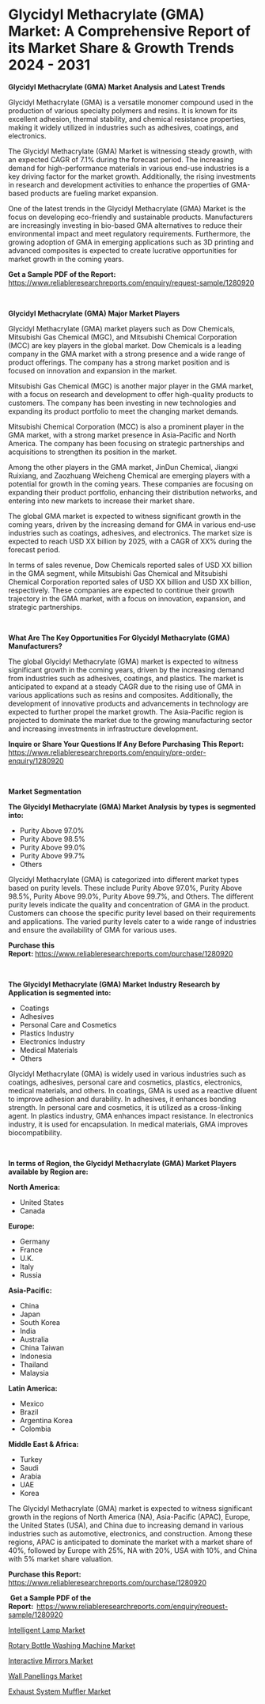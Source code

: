 <p><h1>Glycidyl Methacrylate (GMA) Market: A Comprehensive Report of its Market Share & Growth Trends 2024 - 2031</h1></p><p><strong>Glycidyl Methacrylate (GMA) Market Analysis and Latest Trends</strong></p>
<p><p>Glycidyl Methacrylate (GMA) is a versatile monomer compound used in the production of various specialty polymers and resins. It is known for its excellent adhesion, thermal stability, and chemical resistance properties, making it widely utilized in industries such as adhesives, coatings, and electronics.</p><p>The Glycidyl Methacrylate (GMA) Market is witnessing steady growth, with an expected CAGR of 7.1% during the forecast period. The increasing demand for high-performance materials in various end-use industries is a key driving factor for the market growth. Additionally, the rising investments in research and development activities to enhance the properties of GMA-based products are fueling market expansion.</p><p>One of the latest trends in the Glycidyl Methacrylate (GMA) Market is the focus on developing eco-friendly and sustainable products. Manufacturers are increasingly investing in bio-based GMA alternatives to reduce their environmental impact and meet regulatory requirements. Furthermore, the growing adoption of GMA in emerging applications such as 3D printing and advanced composites is expected to create lucrative opportunities for market growth in the coming years.</p></p>
<p><strong>Get a Sample PDF of the Report:&nbsp;</strong> <a href="https://www.reliableresearchreports.com/enquiry/request-sample/1280920">https://www.reliableresearchreports.com/enquiry/request-sample/1280920</a></p>
<p>&nbsp;</p>
<p><strong>Glycidyl Methacrylate (GMA) Major Market Players</strong></p>
<p><p>Glycidyl Methacrylate (GMA) market players such as Dow Chemicals, Mitsubishi Gas Chemical (MGC), and Mitsubishi Chemical Corporation (MCC) are key players in the global market. Dow Chemicals is a leading company in the GMA market with a strong presence and a wide range of product offerings. The company has a strong market position and is focused on innovation and expansion in the market.</p><p>Mitsubishi Gas Chemical (MGC) is another major player in the GMA market, with a focus on research and development to offer high-quality products to customers. The company has been investing in new technologies and expanding its product portfolio to meet the changing market demands.</p><p>Mitsubishi Chemical Corporation (MCC) is also a prominent player in the GMA market, with a strong market presence in Asia-Pacific and North America. The company has been focusing on strategic partnerships and acquisitions to strengthen its position in the market.</p><p>Among the other players in the GMA market, JinDun Chemical, Jiangxi Ruixiang, and Zaozhuang Weicheng Chemical are emerging players with a potential for growth in the coming years. These companies are focusing on expanding their product portfolio, enhancing their distribution networks, and entering into new markets to increase their market share.</p><p>The global GMA market is expected to witness significant growth in the coming years, driven by the increasing demand for GMA in various end-use industries such as coatings, adhesives, and electronics. The market size is expected to reach USD XX billion by 2025, with a CAGR of XX% during the forecast period.</p><p>In terms of sales revenue, Dow Chemicals reported sales of USD XX billion in the GMA segment, while Mitsubishi Gas Chemical and Mitsubishi Chemical Corporation reported sales of USD XX billion and USD XX billion, respectively. These companies are expected to continue their growth trajectory in the GMA market, with a focus on innovation, expansion, and strategic partnerships.</p></p>
<p>&nbsp;</p>
<p><strong>What Are The Key Opportunities For Glycidyl Methacrylate (GMA) Manufacturers?</strong></p>
<p><p>The global Glycidyl Methacrylate (GMA) market is expected to witness significant growth in the coming years, driven by the increasing demand from industries such as adhesives, coatings, and plastics. The market is anticipated to expand at a steady CAGR due to the rising use of GMA in various applications such as resins and composites. Additionally, the development of innovative products and advancements in technology are expected to further propel the market growth. The Asia-Pacific region is projected to dominate the market due to the growing manufacturing sector and increasing investments in infrastructure development.</p></p>
<p><strong>Inquire or Share Your Questions If Any Before Purchasing This Report:</strong> <a href="https://www.reliableresearchreports.com/enquiry/pre-order-enquiry/1280920">https://www.reliableresearchreports.com/enquiry/pre-order-enquiry/1280920</a></p>
<p>&nbsp;</p>
<p><strong>Market Segmentation</strong></p>
<p><strong>The Glycidyl Methacrylate (GMA) Market Analysis by types is segmented into:</strong></p>
<p><ul><li>Purity Above 97.0%</li><li>Purity Above 98.5%</li><li>Purity Above 99.0%</li><li>Purity Above 99.7%</li><li>Others</li></ul></p>
<p><p>Glycidyl Methacrylate (GMA) is categorized into different market types based on purity levels. These include Purity Above 97.0%, Purity Above 98.5%, Purity Above 99.0%, Purity Above 99.7%, and Others. The different purity levels indicate the quality and concentration of GMA in the product. Customers can choose the specific purity level based on their requirements and applications. The varied purity levels cater to a wide range of industries and ensure the availability of GMA for various uses.</p></p>
<p><strong>Purchase this Report:&nbsp;</strong><a href="https://www.reliableresearchreports.com/purchase/1280920">https://www.reliableresearchreports.com/purchase/1280920</a></p>
<p>&nbsp;</p>
<p><strong>The Glycidyl Methacrylate (GMA) Market Industry Research by Application is segmented into:</strong></p>
<p><ul><li>Coatings</li><li>Adhesives</li><li>Personal Care and Cosmetics</li><li>Plastics Industry</li><li>Electronics Industry</li><li>Medical Materials</li><li>Others</li></ul></p>
<p><p>Glycidyl Methacrylate (GMA) is widely used in various industries such as coatings, adhesives, personal care and cosmetics, plastics, electronics, medical materials, and others. In coatings, GMA is used as a reactive diluent to improve adhesion and durability. In adhesives, it enhances bonding strength. In personal care and cosmetics, it is utilized as a cross-linking agent. In plastics industry, GMA enhances impact resistance. In electronics industry, it is used for encapsulation. In medical materials, GMA improves biocompatibility.</p></p>
<p>&nbsp;</p>
<p><strong>In terms of Region, the Glycidyl Methacrylate (GMA) Market Players available by Region are:</strong></p>
<p>
    <p> <strong> North America: </strong>
        <ul>
            <li>United States</li>
            <li>Canada</li>
        </ul>
        </p> 
    <p> <strong> Europe: </strong>
        <ul>
            <li>Germany</li>
            <li>France</li>
            <li>U.K.</li>
            <li>Italy</li>
            <li>Russia</li>
        </ul>
        </p> 
    <p> <strong> Asia-Pacific: </strong>
        <ul>
            <li>China</li>
            <li>Japan</li>
            <li>South Korea</li>
            <li>India</li>
            <li>Australia</li>
            <li>China Taiwan</li>
            <li>Indonesia</li>
            <li>Thailand</li>
            <li>Malaysia</li>
        </ul>
        </p> 
    <p> <strong> Latin America: </strong>
        <ul>
            <li>Mexico</li>
            <li>Brazil</li>
            <li>Argentina Korea</li>
            <li>Colombia</li>
        </ul>
        </p> 
    <p> <strong> Middle East & Africa: </strong>
        <ul>
            <li>Turkey</li>
            <li>Saudi</li>
            <li>Arabia</li>
            <li>UAE</li>
            <li>Korea</li>
        </ul>
    </p>
    </p>
<p><p>The Glycidyl Methacrylate (GMA) market is expected to witness significant growth in the regions of North America (NA), Asia-Pacific (APAC), Europe, the United States (USA), and China due to increasing demand in various industries such as automotive, electronics, and construction. Among these regions, APAC is anticipated to dominate the market with a market share of 40%, followed by Europe with 25%, NA with 20%, USA with 10%, and China with 5% market share valuation.</p></p>
<p><strong>Purchase this Report: </strong><a href="https://www.reliableresearchreports.com/purchase/1280920">https://www.reliableresearchreports.com/purchase/1280920</a></p>
<p>&nbsp;<strong>Get a Sample PDF of the Report:&nbsp;&nbsp;</strong><a href="https://www.reliableresearchreports.com/enquiry/request-sample/1280920">https://www.reliableresearchreports.com/enquiry/request-sample/1280920</a></p>
<p><strong></strong></p>
<p><p><a href="https://medium.com/@norvalolson/intelligent-lamp-market-share-evolution-and-market-growth-trends-2024-2031-e8fb8d21d670">Intelligent Lamp Market</a></p><p><a href="https://medium.com/p/6e28de8d1930/edit">Rotary Bottle Washing Machine Market</a></p><p><a href="https://medium.com/@norvalolson/interactive-mirrors-market-research-report-its-history-and-forecast-2024-to-2031-87350622b3bc">Interactive Mirrors Market</a></p><p><a href="https://issuu.com/reportprime-2/docs/wall-panellings-market-size-2030.pptx">Wall Panellings Market</a></p><p><a href="https://issuu.com/reportprime-2/docs/exhaust-system-muffler-market-size-2030.pptx">Exhaust System Muffler Market</a></p></p>